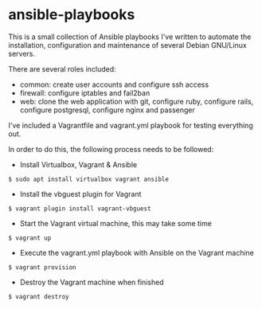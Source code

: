 # ansible-playbooks
This is a small collection of Ansible playbooks I've written to automate the installation, configuration and maintenance of several Debian GNU/Linux servers.

There are several roles included:
- common: create user accounts and configure ssh access
- firewall: configure iptables and fail2ban
- web: clone the web application with git, configure ruby, configure rails, configure postgresql, configure nginx and passenger

I've included a Vagrantfile and vagrant.yml playbook for testing everything out.

In order to do this, the following process needs to be followed:
- Install Virtualbox, Vagrant & Ansible
```
$ sudo apt install virtualbox vagrant ansible
```
- Install the vbguest plugin for Vagrant
```
$ vagrant plugin install vagrant-vbguest
```
- Start the Vagrant virtual machine, this may take some time
```
$ vagrant up
```
- Execute the vagrant.yml playbook with Ansible on the Vagrant machine
```
$ vagrant provision
```
- Destroy the Vagrant machine when finished
```
$ vagrant destroy
```

